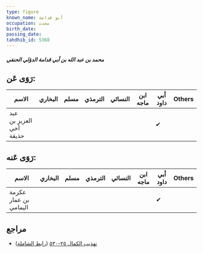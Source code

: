 ```yaml
---
type: figure
known_name: أبو قدامة
occupation: محدث
birth_date:
passing_date:
tahdhib_id: 5368
---
```

##### محمد بن عبد الله بن أبي قدامة الدؤلي الحنفي

## رَوَى عَن:
| الاسم                   | البخاري | مسلم | الترمذي | النسائي | ابن ماجه | أبي داود | Others |
| ----------------------- | ------- | ---- | ------- | ------- | -------- | -------- | ------ |
| عبد العزيز بن أخي حذيقة |         |      |         |         |          | ✔        |        |
## رَوَى عَنه:
| الاسم                 | البخاري | مسلم | الترمذي | النسائي | ابن ماجه | أبي داود | Others |
| --------------------- | ------- | ---- | ------- | ------- | -------- | -------- | ------ |
| عكرمة بن عمار اليمامي |         |      |         |         |          | ✔        |        |
## مراجع
- [تهذيب الكمال ٢٥-٥٣٠](obsidian://open?vault=Tahdhib-al-Kamal&file=Figures/٥٣٦٨-محمد%20بن%20عبد%20الله%20بن%20أبي%20قدامة%20الدؤلي%20الحنفي) ([رابط الشاملة](https://shamela.ws/book/3722/13623))
